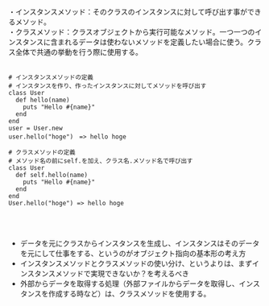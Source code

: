 ・インスタンスメソッド：そのクラスのインスタンスに対して呼び出す事ができるメソッド。<br>
・クラスメソッド：クラスオブジェクトから実行可能なメソッド。一つ一つのインスタンスに含まれるデータは使わないメソッドを定義したい場合に使う。クラス全体で共通の挙動を行う際に使用する。<br>
<br>
```
# インスタンスメソッドの定義
# インスタンスを作り、作ったインスタンスに対してメソッドを呼び出す
class User
  def hello(name)
    puts "Hello #{name}"
  end
end
user = User.new
user.hello("hoge")　=> hello hoge

# クラスメソッドの定義
# メソッド名の前にself.を加え、クラス名.メソッド名で呼び出す
class User
  def self.hello(name)
    puts "Hello #{name}"
  end
end
User.hello("hoge") => hello hoge
```
<br><br>

- データを元にクラスからインスタンスを生成し、インスタンスはそのデータを元にして仕事をする、というのがオブジェクト指向の基本形の考え方
- インスタンスメソッドとクラスメソッドの使い分け、というよりは、まずインスタンスメソッドで実現できないか？を考えるべき
- 外部からデータを取得する処理（外部ファイルからデータを取得し、インスタンスを作成する時など）は、クラスメソッドを使用する。
